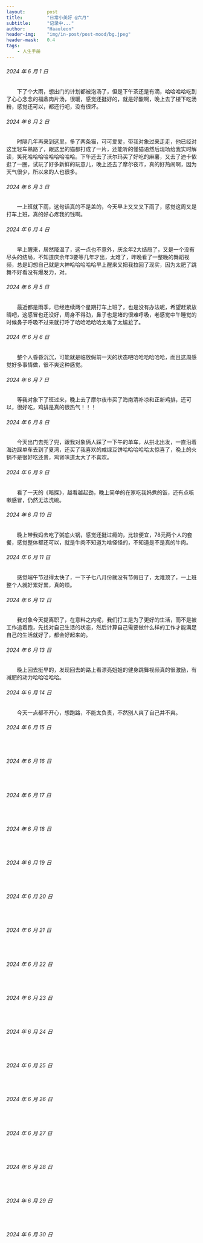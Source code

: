 ```yaml
---
layout:        post
title:         "日常小美好 @六月"
subtitle:      "记录中..."
author:        "Haauleon"
header-img:    "img/in-post/post-mood/bg.jpeg"
header-mask:   0.4
tags:
    - 人生手册
---
```


###### 2024 年 6 月 1 日
&emsp;&emsp;下了个大雨，想出门的计划都被泡汤了，但是下午茶还是有滴，哈哈哈哈吃到了心心念念的福鼎肉片汤，很暖，感觉还挺好的，就是好酸啊，晚上去了楼下吃汤粉，感觉还可以，都还行吧，没有很坏。

###### 2024 年 6 月 2 日
&emsp;&emsp;时隔几年再来到这里，多了两条猫，可可爱爱，带我对象过来走走，他已经对这里轻车熟路了，跟这里的猫都打成了一片，还能听的懂猫语然后现场给我实时解读，笑死哈哈哈哈哈哈哈哈哈。下午还去了沃尔玛买了好吃的麻薯，又去了迪卡侬逛了一圈，试玩了好多新鲜的玩意儿，晚上还去了摩尔夜市，真的好热闹啊，因为天气很少，所以来的人也很多。

###### 2024 年 6 月 3 日
&emsp;&emsp;一上班就下雨，这句话真的不是盖的，今天早上又又又下雨了，感觉这周又是打车上班，真的好心疼我的钱啊。

###### 2024 年 6 月 4 日
&emsp;&emsp;早上醒来，居然降温了，这一点也不意外，庆余年2大结局了，又是一个没有尽头的结局，不知道庆余年3要等几年才出，太难了，昨晚看了一整晚的舞蹈视频，总是幻想自己就是大神哈哈哈哈哈早上醒来又把我拉回了现实，因为太肥了跳舞不好看没有爆发力，对。

###### 2024 年 6 月 5 日
&emsp;&emsp;最近都是雨季，已经连续两个星期打车上班了，也是没有办法呢，希望赶紧放晴吧，这感冒也还没好，周身不得劲，鼻子也是堵的很难呼吸，老感觉中午睡觉的时候鼻子呼吸不过来就打呼了哈哈哈哈哈太难了太尴尬了。

###### 2024 年 6 月 6 日
&emsp;&emsp;整个人昏昏沉沉，可能就是临放假前一天的状态吧哈哈哈哈哈哈，而且这周感觉好多事情做，很不爽这种感觉。

###### 2024 年 6 月 7 日
&emsp;&emsp;等我对象下了班过来，晚上去了摩尔夜市买了海南清补凉和正新鸡排，还可以，很好吃，鸡排是真的很热气！！！

###### 2024 年 6 月 8 日
&emsp;&emsp;今天出门去兜了兜，跟我对象俩人踩了一下午的单车，从拱北出发，一直沿着海边踩单车去到了夏湾，还买了我喜欢的咸绿豆饼哈哈哈哈哈太惊喜了，晚上的火锅不是很好吃还贵，鸡肾味道太大了不喜欢。

###### 2024 年 6 月 9 日
&emsp;&emsp;看了一天的《暗探》，越看越起劲，晚上简单的在家吃我妈煮的饭，还有点咳嗽感冒，仍然无法洗碗。

###### 2024 年 6 月 10 日
&emsp;&emsp;晚上带我妈去吃了粥底火锅，感觉还挺过瘾的，比较便宜，78元两个人的套餐，感觉整体都还可以，就是牛肉不知道为啥怪怪的，不知道是不是真的牛肉。

###### 2024 年 6 月 11 日
&emsp;&emsp;感觉端午节过得太快了，一下子七八月份就没有节假日了，太难顶了，一上班整个人就好累好累，真的烦。

###### 2024 年 6 月 12 日
&emsp;&emsp;我对象今天提离职了，在意料之内呢，我们打工是为了更好的生活，而不是被工作追着跑，先找对自己生活的状态，然后计算自己需要做什么样的工作才能满足自己的生活就好了，都会好起来的。

###### 2024 年 6 月 13 日
&emsp;&emsp;晚上回去挺早的，发现回去的路上看漂亮姐姐的健身跳舞视频真的很激励，有减肥的动力哈哈哈哈哈。

###### 2024 年 6 月 14 日
&emsp;&emsp;今天一点都不开心，想跑路，不能太负责，不然别人爽了自己并不爽。

###### 2024 年 6 月 15 日
&emsp;&emsp;

###### 2024 年 6 月 16 日
&emsp;&emsp;

###### 2024 年 6 月 17 日
&emsp;&emsp;

###### 2024 年 6 月 18 日
&emsp;&emsp;

###### 2024 年 6 月 19 日
&emsp;&emsp;

###### 2024 年 6 月 20 日
&emsp;&emsp;

###### 2024 年 6 月 21 日
&emsp;&emsp;

###### 2024 年 6 月 22 日
&emsp;&emsp;

###### 2024 年 6 月 23 日
&emsp;&emsp;

###### 2024 年 6 月 24 日
&emsp;&emsp;

###### 2024 年 6 月 25 日
&emsp;&emsp;

###### 2024 年 6 月 26 日
&emsp;&emsp;

###### 2024 年 6 月 27 日
&emsp;&emsp;

###### 2024 年 6 月 28 日
&emsp;&emsp;

###### 2024 年 6 月 29 日
&emsp;&emsp;

###### 2024 年 6 月 30 日
&emsp;&emsp;
